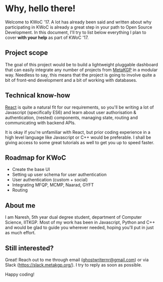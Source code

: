 # Why, hello there!

Welcome to KWoC '17. A lot has already been said and written about why participating in KWoC is already a great step in your path to Open Source Development. In this document, I'll try to list below everything I plan to cover **with your help** as part of KWoC '17.

## Project scope
The goal of this project would be to build a lightweight pluggable dashboard that can easily integrate any number of projects from [MetaKGP](https://github.com/metakgp/) in a modular way. Needless to say, this means that the project is going to involve quite a bit of front-end development and a bit of working with databases.

## Technical know-how
[React](https://reactjs.org/) is quite a natural fit for our requirements, so you'll be writing a lot of Javascript (specifically ES6) and learn about user authorisation & authentication, (nested) components, managing state, routing and communicating with backend APIs.

It is okay if you're unfamiliar with React, but prior coding experience in a high level language like Javascript or C++ would be preferable. I shall be giving access to some great tutorials as well to get you up to speed faster.

## Roadmap for KWoC
- Create the base UI
- Setting up user schema for user authentication
- User authentication (custom + social)
- Integrating MFQP, MCMP, Naarad, GYFT
- Routing

## About me
I am Naresh, 5th year dual degree student, department of Computer Science, IITKGP. Most of my work has been in Javascript, Python and C++ and would be glad to guide you wherever needed, hoping you'll put in just as much effort.

## Still interested?
Great! Reach out to me through email (ghostwriternr@gmail.com) or via Slack (https://slack.metakgp.org/). I try to reply as soon as possible.

Happy coding!
